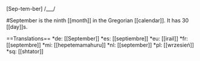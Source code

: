 [Sep-tem-ber] /___/

#September is the ninth [[month]] in the Gregorian [[calendar]]. It has 30 [[day]]s.

==Translations==
*de: [[September]]
*es: [[septiembre]]
*eu: [[irail]]
*fr: [[septembre]]
*mi: [[hepetemamahuru]]
*nl: [[september]]
*pl: [[wrzesień]]
*sq: [[shtator]]